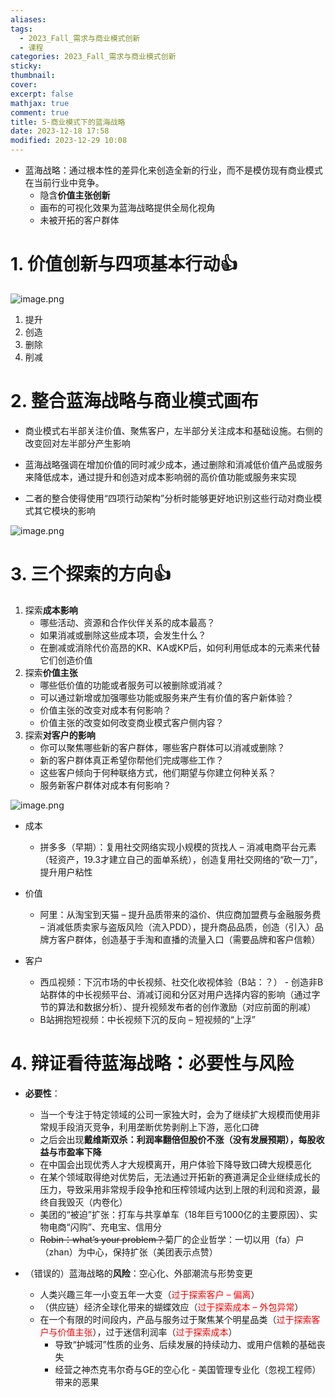 ```yaml
---
aliases: 
tags:
  - 2023_Fall_需求与商业模式创新
  - 课程
categories: 2023_Fall_需求与商业模式创新
sticky:
thumbnail:
cover: 
excerpt: false
mathjax: true
comment: true
title: 5-商业模式下的蓝海战略
date: 2023-12-18 17:58
modified: 2023-12-29 10:08
---
```


- 蓝海战略：通过根本性的差异化来创造全新的行业，而不是模仿现有商业模式在当前行业中竞争。
	- 隐含**价值主张创新**
	- 画布的可视化效果为蓝海战略提供全局化视角
	- 未被开拓的客户群体

# 1. 价值创新与四项基本行动👍

![image.png](https://chillcharlie-img.oss-cn-hangzhou.aliyuncs.com/image%2F2023%2F11%2F21%2F10-20-29-2286a71add7d30b1326e3a2becf9a424-20231121102029-7235f7.png)

1. 提升
2. 创造
3. 删除
4. 削减

# 2. 整合蓝海战略与商业模式画布

- 商业模式右半部关注价值、聚焦客户，左半部分关注成本和基础设施。右侧的改变回对左半部分产生影响

- 蓝海战略强调在增加价值的同时减少成本，通过删除和消减低价值产品或服务来降低成本，通过提升和创造对成本影响弱的高价值功能或服务来实现

- 二者的整合使得使用“四项行动架构”分析时能够更好地识别这些行动对商业模式其它模块的影响

![image.png](https://chillcharlie-img.oss-cn-hangzhou.aliyuncs.com/image%2F2023%2F11%2F21%2F10-20-54-5af0188a8427e013f9977ee7f2623524-20231121102053-f8088d.png)

# 3. 三个探索的方向👍

1. 探索**成本影响**
	- 哪些活动、资源和合作伙伴关系的成本最高？
	- 如果消减或删除这些成本项，会发生什么？
	- 在删减或消除代价高昂的KR、KA或KP后，如何利用低成本的元素来代替它们创造价值
2. 探索**价值主张**
	- 哪些低价值的功能或者服务可以被删除或消减？
	- 可以通过新增或加强哪些功能或服务来产生有价值的客户新体验？
	- 价值主张的改变对成本有何影响？
	- 价值主张的改变如何改变商业模式客户侧内容？
3. 探索**对客户的影响**
	- 你可以聚焦哪些新的客户群体，哪些客户群体可以消减或删除？
	- 新的客户群体真正希望你帮他们完成哪些工作？
	- 这些客户倾向于何种联络方式，他们期望与你建立何种关系？
	- 服务新客户群体对成本有何影响？

![image.png](https://chillcharlie-img.oss-cn-hangzhou.aliyuncs.com/image%2F2023%2F11%2F21%2F10-22-07-dae6992c29f6468f3780f3b281975eff-20231121102206-1e808e.png)

- 成本
	- 拼多多（早期）：复用社交网络实现小规模的货找人 – 消减电商平台元素（轻资产，19.3才建立自己的面单系统），创造复用社交网络的“砍一刀”，提升用户粘性
- 价值
	- 阿里：从淘宝到天猫 – 提升品质带来的溢价、供应商加盟费与金融服务费 – 消减低质卖家与盗版风险（流入PDD），提升商品品质，创造（引入）品牌方客户群体，创造基于手淘和直播的流量入口（需要品牌和客户信赖）

- 客户
	- 西瓜视频：下沉市场的中长视频、社交化收视体验（B站：？） - 创造非B站群体的中长视频平台、消减订阅和分区对用户选择内容的影响（通过字节的算法和数据分析）、提升视频发布者的创作激励（对应前面的削减）
	- B站拥抱短视频：中长视频下沉的反向 – 短视频的“上浮”

# 4. 辩证看待蓝海战略：必要性与风险

- **必要性**：
	- 当一个专注于特定领域的公司一家独大时，会为了继续扩大规模而使用非常规手段消灭竞争，利用垄断优势剥削上下游，恶化口碑
	- 之后会出现**戴维斯双杀：利润率翻倍但股价不涨（没有发展预期），每股收益与市盈率下降**
	- 在中国会出现优秀人才大规模离开，用户体验下降导致口碑大规模恶化
	- 在某个领域取得绝对优势后，无法通过开拓新的赛道满足企业继续成长的压力，导致采用非常规手段争抢和压榨领域内达到上限的利润和资源，最终自我毁灭（内卷化）
	- 美团的“被迫”扩张：打车与共享单车（18年巨亏1000亿的主要原因）、实物电商“闪购”、充电宝、信用分
	- ~~Robin：what’s your problem？~~菊厂的企业哲学：一切以用（fa）户（zhan）为中心，保持扩张（美团表示点赞）

- （错误的）蓝海战略的**风险**：空心化、外部潮流与形势变更
	- 人类兴趣三年一小变五年一大变（<font color="#ff0000">过于探索客户 – 偏离</font>）
	- （供应链）经济全球化带来的蝴蝶效应（<font color="#ff0000">过于探索成本 – 外包异常</font>）
	- 在一个有限的时间段内，产品与服务过于聚焦某个明星品类（<font color="#ff0000">过于探索客户与价值主张</font>），过于迷信利润率（<font color="#ff0000">过于探索成本</font>）
		- 导致“护城河”性质的业务、后续发展的持续动力、或用户信赖的基础丧失
		- 经营之神杰克韦尔奇与GE的空心化 - 美国管理专业化（忽视工程师）带来的恶果

